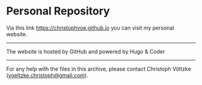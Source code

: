 Personal Repository
===
Via this link https://christophvoe.github.io you can visit my personal website.

---

The website is hosted by GitHub and powered by Hugo & Coder

---
For any help with the files in this archive, please contact Christoph Völtzke (voeltzke.christoph@gmail.com). 
